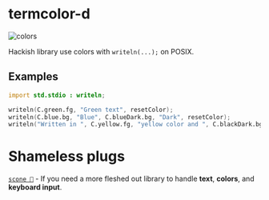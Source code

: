 # termcolor-d

![colors](https://i.imgur.com/kF3nEc9.png)

Hackish library use colors with `writeln(...);` on POSIX.

## Examples

```d
import std.stdio : writeln;

writeln(C.green.fg, "Green text", resetColor);
writeln(C.blue.bg, "Blue", C.blueDark.bg, "Dark", resetColor);
writeln("Written in ", C.yellow.fg, "yellow color and ", C.blackDark.bg, "dark background", resetColor, "!");
```

# Shameless plugs

[`scone 🍞`](https://github.com/vladdeSV/scone) - If you need a more fleshed out library to handle **text**, **colors**, and **keyboard input**.
